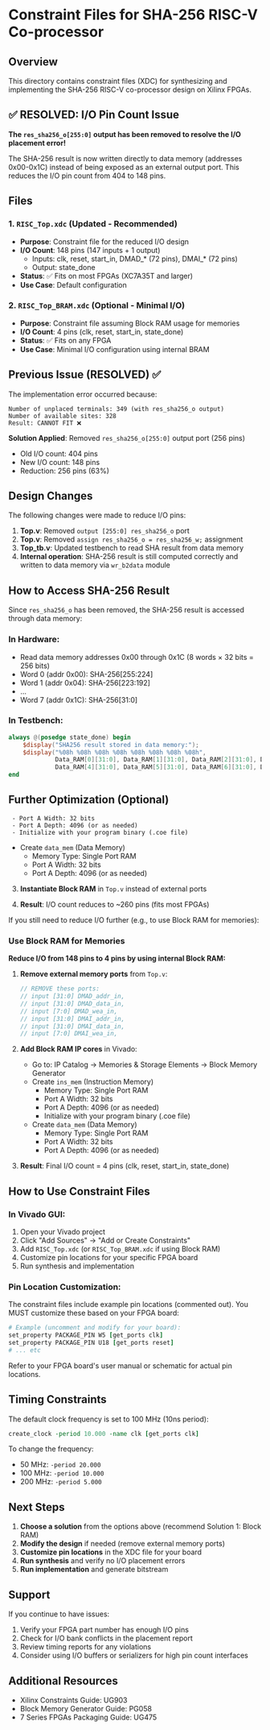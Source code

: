 # Constraint Files for SHA-256 RISC-V Co-processor

## Overview

This directory contains constraint files (XDC) for synthesizing and implementing the SHA-256 RISC-V co-processor design on Xilinx FPGAs.

## ✅ RESOLVED: I/O Pin Count Issue

**The `res_sha256_o[255:0]` output has been removed to resolve the I/O placement error!**

The SHA-256 result is now written directly to data memory (addresses 0x00-0x1C) instead of being exposed as an external output port. This reduces the I/O pin count from 404 to 148 pins.

## Files

### 1. `RISC_Top.xdc` (Updated - Recommended)
- **Purpose**: Constraint file for the reduced I/O design
- **I/O Count**: 148 pins (147 inputs + 1 output)
  - Inputs: clk, reset, start_in, DMAD_* (72 pins), DMAI_* (72 pins)
  - Output: state_done
- **Status**: ✅ Fits on most FPGAs (XC7A35T and larger)
- **Use Case**: Default configuration

### 2. `RISC_Top_BRAM.xdc` (Optional - Minimal I/O)
- **Purpose**: Constraint file assuming Block RAM usage for memories
- **I/O Count**: 4 pins (clk, reset, start_in, state_done)
- **Status**: ✅ Fits on any FPGA
- **Use Case**: Minimal I/O configuration using internal BRAM

## Previous Issue (RESOLVED) ✅

The implementation error occurred because:
```
Number of unplaced terminals: 349 (with res_sha256_o output)
Number of available sites: 328
Result: CANNOT FIT ❌
```

**Solution Applied**: Removed `res_sha256_o[255:0]` output port (256 pins)
- Old I/O count: 404 pins
- New I/O count: 148 pins  
- Reduction: 256 pins (63%)

## Design Changes

The following changes were made to reduce I/O pins:

1. **Top.v**: Removed `output [255:0] res_sha256_o` port
2. **Top.v**: Removed `assign res_sha256_o = res_sha256_w;` assignment
3. **Top_tb.v**: Updated testbench to read SHA result from data memory
4. **Internal operation**: SHA-256 result is still computed correctly and written to data memory via `wr_b2data` module

## How to Access SHA-256 Result

Since `res_sha256_o` has been removed, the SHA-256 result is accessed through data memory:

### In Hardware:
- Read data memory addresses 0x00 through 0x1C (8 words × 32 bits = 256 bits)
- Word 0 (addr 0x00): SHA-256[255:224]
- Word 1 (addr 0x04): SHA-256[223:192]
- ...
- Word 7 (addr 0x1C): SHA-256[31:0]

### In Testbench:
```verilog
always @(posedge state_done) begin
    $display("SHA256 result stored in data memory:");
    $display("%08h %08h %08h %08h %08h %08h %08h %08h", 
             Data_RAM[0][31:0], Data_RAM[1][31:0], Data_RAM[2][31:0], Data_RAM[3][31:0],
             Data_RAM[4][31:0], Data_RAM[5][31:0], Data_RAM[6][31:0], Data_RAM[7][31:0]);
end
```

## Further Optimization (Optional)
     - Port A Width: 32 bits
     - Port A Depth: 4096 (or as needed)
     - Initialize with your program binary (.coe file)
   - Create `data_mem` (Data Memory)
     - Memory Type: Single Port RAM
     - Port A Width: 32 bits
     - Port A Depth: 4096 (or as needed)

3. **Instantiate Block RAM** in `Top.v` instead of external ports

4. **Result**: I/O count reduces to ~260 pins (fits most FPGAs)


If you still need to reduce I/O further (e.g., to use Block RAM for memories):

### Use Block RAM for Memories

**Reduce I/O from 148 pins to 4 pins by using internal Block RAM:**

1. **Remove external memory ports** from `Top.v`:
   ```verilog
   // REMOVE these ports:
   // input [31:0] DMAD_addr_in,
   // input [31:0] DMAD_data_in,
   // input [7:0] DMAD_wea_in,
   // input [31:0] DMAI_addr_in,
   // input [31:0] DMAI_data_in,
   // input [7:0] DMAI_wea_in,
   ```

2. **Add Block RAM IP cores** in Vivado:
   - Go to: IP Catalog → Memories & Storage Elements → Block Memory Generator
   - Create `ins_mem` (Instruction Memory)
     - Memory Type: Single Port RAM
     - Port A Width: 32 bits
     - Port A Depth: 4096 (or as needed)
     - Initialize with your program binary (.coe file)
   - Create `data_mem` (Data Memory)
     - Memory Type: Single Port RAM
     - Port A Width: 32 bits
     - Port A Depth: 4096 (or as needed)

3. **Result**: Final I/O count = 4 pins (clk, reset, start_in, state_done)

## How to Use Constraint Files

### In Vivado GUI:
1. Open your Vivado project
2. Click "Add Sources" → "Add or Create Constraints"
3. Add `RISC_Top.xdc` (or `RISC_Top_BRAM.xdc` if using Block RAM)
4. Customize pin locations for your specific FPGA board
5. Run synthesis and implementation

### Pin Location Customization:

The constraint files include example pin locations (commented out). You MUST customize these based on your FPGA board:

```tcl
# Example (uncomment and modify for your board):
set_property PACKAGE_PIN W5 [get_ports clk]
set_property PACKAGE_PIN U18 [get_ports reset]
# ... etc
```

Refer to your FPGA board's user manual or schematic for actual pin locations.

## Timing Constraints

The default clock frequency is set to 100 MHz (10ns period):
```tcl
create_clock -period 10.000 -name clk [get_ports clk]
```

To change the frequency:
- 50 MHz: `-period 20.000`
- 100 MHz: `-period 10.000`
- 200 MHz: `-period 5.000`

## Next Steps

1. **Choose a solution** from the options above (recommend Solution 1: Block RAM)
2. **Modify the design** if needed (remove external memory ports)
3. **Customize pin locations** in the XDC file for your board
4. **Run synthesis** and verify no I/O placement errors
5. **Run implementation** and generate bitstream

## Support

If you continue to have issues:
1. Verify your FPGA part number has enough I/O pins
2. Check for I/O bank conflicts in the placement report
3. Review timing reports for any violations
4. Consider using I/O buffers or serializers for high pin count interfaces

## Additional Resources

- Xilinx Constraints Guide: UG903
- Block Memory Generator Guide: PG058
- 7 Series FPGAs Packaging Guide: UG475
